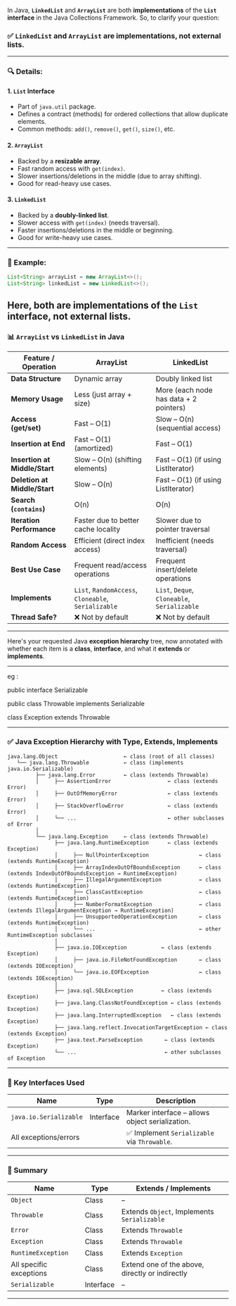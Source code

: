 In Java, **`LinkedList`** and **`ArrayList`** are both **implementations** of the **`List` interface** in the Java Collections Framework. So, to clarify your question:

### ✅ `LinkedList` and `ArrayList` are **implementations**, not external lists.

---

### 🔍 Details:

#### 1. **`List` Interface**

* Part of `java.util` package.
* Defines a contract (methods) for ordered collections that allow duplicate elements.
* Common methods: `add()`, `remove()`, `get()`, `size()`, etc.

#### 2. **`ArrayList`**

* Backed by a **resizable array**.
* Fast random access with `get(index)`.
* Slower insertions/deletions in the middle (due to array shifting).
* Good for read-heavy use cases.

#### 3. **`LinkedList`**

* Backed by a **doubly-linked list**.
* Slower access with `get(index)` (needs traversal).
* Faster insertions/deletions in the middle or beginning.
* Good for write-heavy use cases.

---

### 📌 Example:

```java
List<String> arrayList = new ArrayList<>();
List<String> linkedList = new LinkedList<>();
```

Here, both are **implementations of the `List` interface**, not external lists.
---

### 📊 `ArrayList` vs `LinkedList` in Java

| Feature / Operation           | **ArrayList**                                       | **LinkedList**                               |
| ----------------------------- | --------------------------------------------------- | -------------------------------------------- |
| **Data Structure**            | Dynamic array                                       | Doubly linked list                           |
| **Memory Usage**              | Less (just array + size)                            | More (each node has data + 2 pointers)       |
| **Access (get/set)**          | Fast – O(1)                                         | Slow – O(n) (sequential access)              |
| **Insertion at End**          | Fast – O(1) (amortized)                             | Fast – O(1)                                  |
| **Insertion at Middle/Start** | Slow – O(n) (shifting elements)                     | Fast – O(1) (if using ListIterator)          |
| **Deletion at Middle/Start**  | Slow – O(n)                                         | Fast – O(1) (if using ListIterator)          |
| **Search (`contains`)**       | O(n)                                                | O(n)                                         |
| **Iteration Performance**     | Faster due to better cache locality                 | Slower due to pointer traversal              |
| **Random Access**             | Efficient (direct index access)                     | Inefficient (needs traversal)                |
| **Best Use Case**             | Frequent read/access operations                     | Frequent insert/delete operations            |
| **Implements**                | `List`, `RandomAccess`, `Cloneable`, `Serializable` | `List`, `Deque`, `Cloneable`, `Serializable` |
| **Thread Safe?**              | ❌ Not by default                                    | ❌ Not by default                             |

---

Here's your requested Java **exception hierarchy** tree, now annotated with whether each item is a **class**, **interface**, and what it **extends** or **implements**.

---
eg :

public interface Serializable 

public class Throwable implements Serializable

class Exception extends Throwable

---------------------
### ✅ Java Exception Hierarchy with Type, Extends, Implements

```
java.lang.Object                     ← class (root of all classes)
   └── java.lang.Throwable           ← class (implements java.io.Serializable)
         ├── java.lang.Error         ← class (extends Throwable)
         │     ├── AssertionError                  ← class (extends Error)
         │     ├── OutOfMemoryError                ← class (extends Error)
         │     ├── StackOverflowError              ← class (extends Error)
         │     └── ...                             ← other subclasses of Error
         │
         └── java.lang.Exception     ← class (extends Throwable)
               ├── java.lang.RuntimeException      ← class (extends Exception)
               │     ├── NullPointerException                ← class (extends RuntimeException)
               │     ├── ArrayIndexOutOfBoundsException      ← class (extends IndexOutOfBoundsException → RuntimeException)
               │     ├── IllegalArgumentException            ← class (extends RuntimeException)
               │     ├── ClassCastException                  ← class (extends RuntimeException)
               │     ├── NumberFormatException               ← class (extends IllegalArgumentException → RuntimeException)
               │     ├── UnsupportedOperationException       ← class (extends RuntimeException)
               │     └── ...                                 ← other RuntimeException subclasses
               │
               ├── java.io.IOException           ← class (extends Exception)
               │     ├── java.io.FileNotFoundException       ← class (extends IOException)
               │     └── java.io.EOFException                ← class (extends IOException)
               │
               ├── java.sql.SQLException         ← class (extends Exception)
               ├── java.lang.ClassNotFoundException ← class (extends Exception)
               ├── java.lang.InterruptedException   ← class (extends Exception)
               ├── java.lang.reflect.InvocationTargetException ← class (extends Exception)
               ├── java.text.ParseException       ← class (extends Exception)
               └── ...                            ← other subclasses of Exception
```

---

### 🔹 Key Interfaces Used

| Name                   | Type      | Description                                     |
| ---------------------- | --------- | ----------------------------------------------- |
| `java.io.Serializable` | Interface | Marker interface – allows object serialization. |
| All exceptions/errors  |           | ✅ Implement `Serializable` via `Throwable`.     |

---

### 🔹 Summary

| Name                    | Type      | Extends / Implements                            |
| ----------------------- | --------- | ----------------------------------------------- |
| `Object`                | Class     | –                                               |
| `Throwable`             | Class     | Extends `Object`, Implements `Serializable`     |
| `Error`                 | Class     | Extends `Throwable`                             |
| `Exception`             | Class     | Extends `Throwable`                             |
| `RuntimeException`      | Class     | Extends `Exception`                             |
| All specific exceptions | Class     | Extend one of the above, directly or indirectly |
| `Serializable`          | Interface | –                                               |

---



